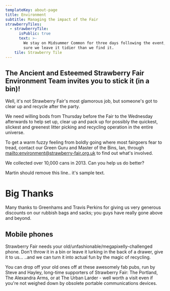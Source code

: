 ```yaml
---
templateKey: about-page
title: Environment
subtitle: Managing the impact of the Fair
strawberryTiles:
  - strawberryTile:
      isPublic: true
      text: >-
        We stay on Midsummer Common for three days following the event, making
        sure we leave it tidier than we find it. 
    tile: Strawberry Tile
---
```

## The Ancient and Esteemed Strawberry Fair Environment Team invites you to stick it (in a bin)!

Well, it's not Strawberry Fair's most glamorous job, but someone's got to clear up and recycle after the party.

We need willing bods from Thursday before the Fair to the Wednesday afterwards to help set up, clear up and pack up for possibly the quickest, slickest and greenest litter picking and recycling operation in the entire universe.

To get a warm fuzzy feeling from boldly going where most fairgoers fear to tread, contact our Green Guru and Master of the Bins, Ian, through <mailto:environment@strawberry-fair.org.uk> to find out what's involved.

We collected over 10,000 cans in 2013. Can you help us do better?

Martin should remove this line.. it's sample text. 

# Big Thanks

Many thanks to Greenhams and Travis Perkins for giving us very generous discounts on our rubbish bags and sacks; you guys have really gone above and beyond.

## Mobile phones

Strawberry Fair needs your old/unfashionable/megapixelly-challenged phone. Don't throw it in a bin or leave it lurking in the back of a drawer, give it to us... ..and we can turn it into actual fun by the magic of recycling.

You can drop off your old ones off at these awesomely fab pubs, run by Steve and Hayley, long-time supporters of Strawberry Fair:  The Portland, The Alexandra Arms, or at The Urban Larder - well worth a visit even if you're not weighed down by obsolete portable communications devices.
